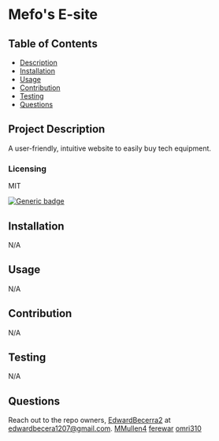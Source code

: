 
  # Mefo's E-site

  ## Table of Contents
  - [Description](#project-description)
  - [Installation](#installation)
  - [Usage](#usage)
  - [Contribution](#contribution)
  - [Testing](#testing)
  - [Questions](#questions)


  ## Project Description
  A user-friendly, intuitive website to easily buy tech equipment.
  
  ### Licensing 
  MIT
  
  [![Generic badge](https://img.shields.io/badge/License-MIT-green.svg)](https://choosealicense.com/licenses/mit/.)
  
   
  
  

  ## Installation 
  N/A

  ## Usage 
  N/A

  ## Contribution
  N/A

  ## Testing
  N/A

  ## Questions
  Reach out to the repo owners, 
  [EdwardBecerra2](https://github.com/EdwardBecerra2) at edwardbecera1207@gmail.com.
  [MMullen4](https://github.com/MMullen4)
  [ferewar](https://github.com/ferewar)
  [omri310](https://github.com/omri310)

  